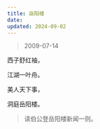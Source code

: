 ```yaml
---
title: 岳阳楼
date: 
updated: 2024-09-02
---
```


> 2009-07-14

西子舒红袖，

江湖一叶舟。

美人天下事，

洞庭岳阳楼。

> 读伯公登岳阳楼新闻一则。
